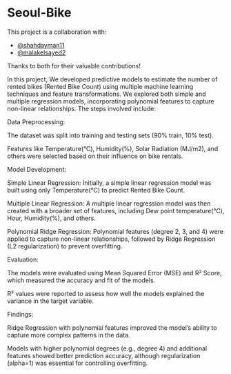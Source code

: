 # Seoul-Bike


This project is a collaboration with:

- [@shahdayman11](https://github.com/shahdayman11) 
- [@malakelsayed2](https://github.com/malakelsayed2)

Thanks to both for their valuable contributions!

In this project, We developed predictive models to estimate the number of rented bikes (Rented Bike Count) using multiple machine learning techniques and feature transformations. We explored both simple and multiple regression models, incorporating polynomial features to capture non-linear relationships. The steps involved include:

Data Preprocessing:

The dataset was split into training and testing sets (90% train, 10% test).

Features like Temperature(°C), Humidity(%), Solar Radiation (MJ/m2), and others were selected based on their influence on bike rentals.

Model Development:

Simple Linear Regression: Initially, a simple linear regression model was built using only Temperature(°C) to predict Rented Bike Count.

Multiple Linear Regression: A multiple linear regression model was then created with a broader set of features, including Dew point temperature(°C), Hour, Humidity(%), and others.

Polynomial Ridge Regression: Polynomial features (degree 2, 3, and 4) were applied to capture non-linear relationships, followed by Ridge Regression (L2 regularization) to prevent overfitting.

Evaluation:

The models were evaluated using Mean Squared Error (MSE) and R² Score, which measured the accuracy and fit of the models.

R² values were reported to assess how well the models explained the variance in the target variable.

Findings:

Ridge Regression with polynomial features improved the model’s ability to capture more complex patterns in the data.

Models with higher polynomial degrees (e.g., degree 4) and additional features showed better prediction accuracy, although regularization (alpha=1) was essential for controlling overfitting.
